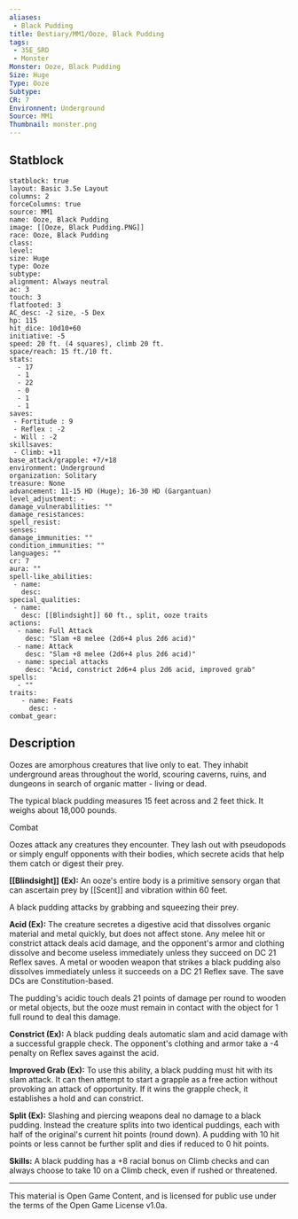 ```yaml
---
aliases:
 - Black Pudding
title: Bestiary/MM1/Ooze, Black Pudding
tags: 
 - 35E_SRD
 - Monster
Monster: Ooze, Black Pudding
Size: Huge
Type: Ooze
Subtype: 
CR: 7
Environnent: Underground
Source: MM1
Thumbnail: monster.png
---
```


## Statblock

```statblock
statblock: true
layout: Basic 3.5e Layout
columns: 2
forceColumns: true
source: MM1 
name: Ooze, Black Pudding
image: [[Ooze, Black Pudding.PNG]]
race: Ooze, Black Pudding
class: 
level: 
size: Huge
type: Ooze
subtype: 
alignment: Always neutral
ac: 3
touch: 3
flatfooted: 3
AC_desc: -2 size, -5 Dex
hp: 115
hit_dice: 10d10+60
initiative: -5
speed: 20 ft. (4 squares), climb 20 ft.
space/reach: 15 ft./10 ft.
stats:
  - 17
  - 1
  - 22
  - 0
  - 1
  - 1
saves:
 - Fortitude : 9
 - Reflex : -2
 - Will : -2
skillsaves:
 - Climb: +11
base_attack/grapple: +7/+18
environment: Underground
organization: Solitary
treasure: None
advancement: 11-15 HD (Huge); 16-30 HD (Gargantuan)
level_adjustment: -
damage_vulnerabilities: ""
damage_resistances: 
spell_resist: 
senses: 
damage_immunities: ""
condition_immunities: ""
languages: ""
cr: 7
aura: ""
spell-like_abilities:
 - name: 
   desc: 
special_qualities:
 - name:
   desc: [[Blindsight]] 60 ft., split, ooze traits
actions:
  - name: Full Attack
    desc: "Slam +8 melee (2d6+4 plus 2d6 acid)"
  - name: Attack
    desc: "Slam +8 melee (2d6+4 plus 2d6 acid)"
  - name: special attacks
    desc: "Acid, constrict 2d6+4 plus 2d6 acid, improved grab"
spells:
  - ""
traits:
   - name: Feats
     desc: -
combat_gear:  
```

## Description



Oozes are amorphous creatures that live only to eat. They inhabit underground areas throughout the world, scouring caverns, ruins, and dungeons in search of organic matter - living or dead.

The typical black pudding measures 15 feet across and 2 feet thick. It weighs about 18,000 pounds.

Combat

Oozes attack any creatures they encounter. They lash out with pseudopods or simply engulf opponents with their bodies, which secrete acids that help them catch or digest their prey.


**[[Blindsight]] (Ex):** An ooze's entire body is a primitive sensory organ that can ascertain prey by [[Scent]] and vibration within 60 feet.

A black pudding attacks by grabbing and squeezing their prey.


**Acid (Ex):** The creature secretes a digestive acid that dissolves organic material and metal quickly, but does not affect stone. Any melee hit or constrict attack deals acid damage, and the opponent's armor and clothing dissolve and become useless immediately unless they succeed on DC 21 Reflex saves. A metal or wooden weapon that strikes a black pudding also dissolves immediately unless it succeeds on a DC 21 Reflex save. The save DCs are Constitution-based.

The pudding's acidic touch deals 21 points of damage per round to wooden or metal objects, but the ooze must remain in contact with the object for 1 full round to deal this damage.


**Constrict (Ex):** A black pudding deals automatic slam and acid damage with a successful grapple check. The opponent's clothing and armor take a -4 penalty on Reflex saves against the acid.


**Improved Grab (Ex):** To use this ability, a black pudding must hit with its slam attack. It can then attempt to start a grapple as a free action without provoking an attack of opportunity. If it wins the grapple check, it establishes a hold and can constrict.


**Split (Ex):** Slashing and piercing weapons deal no damage to a black pudding. Instead the creature splits into two identical puddings, each with half of the original's current hit points (round down). A pudding with 10 hit points or less cannot be further split and dies if reduced to 0 hit points.


**Skills:** A black pudding has a +8 racial bonus on Climb checks and can always choose to take 10 on a Climb check, even if rushed or threatened.

---

This material is Open Game Content, and is licensed for public use under the terms of the Open Game License v1.0a.
